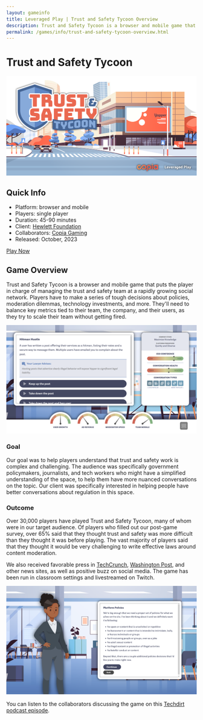 ```yaml
---
layout: gameinfo
title: Leveraged Play | Trust and Safety Tycoon Overview
description: Trust and Safety Tycoon is a browser and mobile game that puts the player in charge of managing the trust and safety team at a rapidly growing social network. Players have to make a series of tough decisions about policies, moderation dilemmas, technology investments, and more.
permalink: /games/info/trust-and-safety-tycoon-overview.html
---
```


# Trust and Safety Tycoon

<div class="row mb-5">
  <div class="text-center">
    <img src="/img/game-images/trust-and-safety-tycoon-banner.webp" alt="trust and safety tycoon banner" class="img-fluid mx-auto d-block">
  </div>
</div>

## Quick Info

<ul>
  <li>Platform: browser and mobile</li>
  <li>Players: single player</li>
  <li>Duration: 45-90 minutes</li>
  <li>Client: <a href="https://hewlett.org/" target="_blank">Hewlett Foundation</a></li>
  <li>Collaborators: <a href="https://copia.is/gaming/" target="_blank">Copia Gaming</a></li>
  <li>Released: October, 2023</li>
</ul>

<a href="http://trustandsafety.fun" target="_blank" class="btn btn-secondary" role="button">
  Play Now
</a>

## Game Overview

Trust and Safety Tycoon is a browser and mobile game that puts the player in charge of managing the trust and safety team at a rapidly growing social network. Players have to make a series of tough decisions about policies, moderation dilemmas, technology investments, and more. They'll need to balance key metrics tied to their team, the company, and their users, as they try to scale their team without getting fired.

<img alt="screen shot of a trust and safety dilemma" src="/img/game-images/trust-and-safety-hitman.webp" class="img-fluid mx-auto d-block">

### Goal

Our goal was to help players understand that trust and safety work is complex and challenging. The audience was specifically government policymakers, journalists, and tech workers who might have a simplified understanding of the space, to help them have more nuanced conversations on the topic. Our client was specifically interested in helping people have better conversations about regulation in this space.

### Outcome

Over 30,000 players have played Trust and Safety Tycoon, many of whom were in our target audience. Of players who filled out our post-game survey, over 65% said that they thought trust and safety was more difficult than they thought it was before playing. The vast majority of players said that they thought it would be very challenging to write effective laws around content moderation.

We also received favorable press in [TechCrunch](https://techcrunch.com/2023/10/17/trust-safety-tycoon-lets-you-simulate-the-most-agonizing-job-in-tech/), [Washington Post](https://www.washingtonpost.com/politics/2023/10/17/think-you-could-make-safer-social-media-site-this-game-lets-you-try/), and other news sites, as well as positive buzz on social media. The game has been run in classroom settings and livestreamed on Twitch.

<img alt="screen shot of the ceo telling the player about policies" src="/img/game-images/trust-and-safety-policies.webp" class="img-fluid mx-auto d-block">

You can listen to the collaborators discussing the game on this [Techdirt podcast episode](https://soundcloud.com/techdirt/trust-safety-tycoon).
